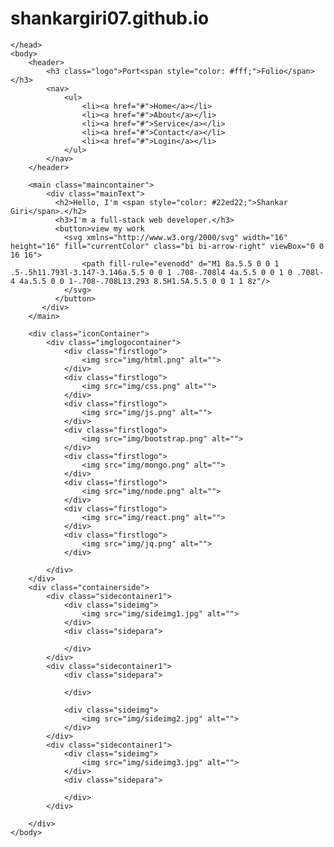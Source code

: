 # shankargiri07.github.io
<!DOCTYPE html>
<html lang="en">
    <head>
        <meta charset="UTF-8">
        <meta http-equiv="X-UA-Compatible" content="IE=edge">
        <meta name="viewport" content="width=device-width, initial-scale=1.0">
        <title>Document</title>
        <link rel="stylesheet" href="style.css">    
       
    </head>
    <body>
        <header>
            <h3 class="logo">Port<span style="color: #fff;">Folio</span></h3>
            <nav>
                <ul>
                    <li><a href="#">Home</a></li>
                    <li><a href="#">About</a></li>
                    <li><a href="#">Service</a></li>
                    <li><a href="#">Contact</a></li>
                    <li><a href="#">Login</a></li>
                </ul>
            </nav>
        </header>

        <main class="maincontainer">
            <div class="mainText">
              <h2>Hello, I'm <span style="color: #22ed22;">Shankar Giri</span>.</h2>
              <h3>I'm a full-stack web developer.</h3>
              <button>view my work 
                <svg xmlns="http://www.w3.org/2000/svg" width="16" height="16" fill="currentColor" class="bi bi-arrow-right" viewBox="0 0 16 16">
                    <path fill-rule="evenodd" d="M1 8a.5.5 0 0 1 .5-.5h11.793l-3.147-3.146a.5.5 0 0 1 .708-.708l4 4a.5.5 0 0 1 0 .708l-4 4a.5.5 0 0 1-.708-.708L13.293 8.5H1.5A.5.5 0 0 1 1 8z"/>
                </svg>
              </button>
           </div>
        </main>

        <div class="iconContainer">
            <div class="imglogocontainer">
                <div class="firstlogo">
                    <img src="img/html.png" alt="">
                </div>
                <div class="firstlogo">
                    <img src="img/css.png" alt="">
                </div>
                <div class="firstlogo">
                    <img src="img/js.png" alt="">
                </div>
                <div class="firstlogo">
                    <img src="img/bootstrap.png" alt="">
                </div>
                <div class="firstlogo">
                    <img src="img/mongo.png" alt="">
                </div>
                <div class="firstlogo">
                    <img src="img/node.png" alt="">
                </div>
                <div class="firstlogo">
                    <img src="img/react.png" alt="">
                </div>
                <div class="firstlogo">
                    <img src="img/jq.png" alt="">
                </div>
                
            </div>
        </div>
        <div class="containerside">
            <div class="sidecontainer1">
                <div class="sideimg">
                    <img src="img/sideimg1.jpg" alt="">
                </div>
                <div class="sidepara">
    
                </div>
            </div>
            <div class="sidecontainer1">
                <div class="sidepara">
    
                </div>
                
                <div class="sideimg">
                    <img src="img/sideimg2.jpg" alt="">
                </div>      
            </div>
            <div class="sidecontainer1">
                <div class="sideimg">
                    <img src="img/sideimg3.jpg" alt="">
                </div>
                <div class="sidepara">
    
                </div>
            </div>
           
        </div>
    </body>
</html>

